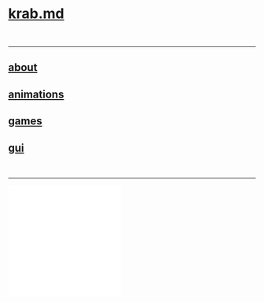 # [krab.md](./index.html)

<br>

---
## [about](about.html)
## [animations](animations.html)
## [games](games.html)
## [gui](gui.html)

<br>

---

<a class="hover-background-transparent" href="https://github.com/KrabCode"><img class="social-logo-small" src="./assets/github-mark-white.png" alt=""/></a>
